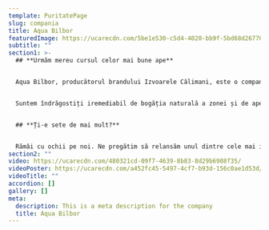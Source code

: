 ```yaml
---
template: PuritatePage
slug: compania
title: Aqua Bilbor
featuredImage: https://ucarecdn.com/5be1e530-c5d4-4020-bb9f-5bd68d26770f/
subtitle: ""
section1: >-
  ## **Urmăm mereu cursul celor mai bune ape**


  Aqua Bilbor, producătorul brandului Izvoarele Călimani, este o companie cu tradiție în valorificarea celor mai bune surse de apă minerală și de izvor din zona Munților Călimani, județul Harghita.


  Suntem îndrăgostiți iremediabil de bogăția naturală a zonei și de apele pure care o străbat, așteptând să fie scoase la lumină. Ne propunem să le aducem pe cele mai bune, din inima munților, direct în casa ta.


  ## **Ți-e sete de mai mult?**


  Rămâi cu ochii pe noi. Ne pregătim să relansăm unul dintre cele mai iubite branduri de apă minerală. În 2022, vei putea gusta din nou Aqua Bilbor, apa minerală extrasă dintr-un izvor cu totul special, printre puținele aflate la o înălțime atât de mare.
section2: ""
video: https://ucarecdn.com/480321cd-09f7-4639-8b83-8d29b6908f35/
videoPoster: https://ucarecdn.com/a452fc45-5497-4cf7-b93d-156c0ae1d53d/
videoTitle: ""
accordion: []
gallery: []
meta:
  description: This is a meta description for the company
  title: Aqua Bilbor
---
```


